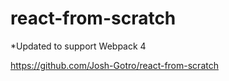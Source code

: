 # react-from-scratch

*Updated to support Webpack 4

https://github.com/Josh-Gotro/react-from-scratch

